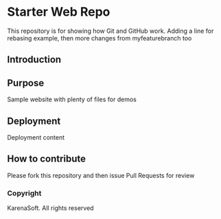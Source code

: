 # Starter Web Repo

This repository is for showing how Git and GitHub work. Adding a line for rebasing example, then more changes from myfeaturebranch too

## Introduction

## Purpose

Sample website with plenty of files for demos

## Deployment

Deployment content

## How to contribute

Please fork this repository and then issue Pull Requests for review

### Copyright

KarenaSoft. All rights reserved
